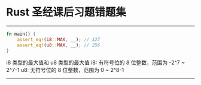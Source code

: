 # Rust 圣经课后习题错题集
---
```rust
fn main() {
    assert_eq!(i8::MAX, __); // 127
    assert_eq!(u8::MAX, __); // 256
}
```
i8 类型的最大值和 u8 类型的最大值
i8: 有符号位的 8 位整数，范围为 -2^7 ~ 2^7-1
u8: 无符号位的 8 位整数，范围为 0 ~ 2^8-1

---